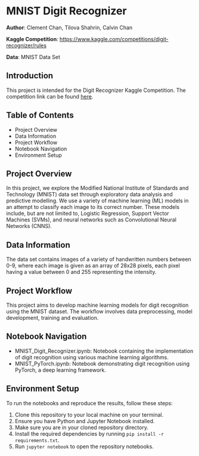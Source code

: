 # MNIST Digit Recognizer

**Author**: Clement Chan, Tilova Shahrin, Calvin Chan 

**Kaggle Competition**: https://www.kaggle.com/competitions/digit-recognizer/rules 

**Data**: MNIST Data Set

## Introduction
This project is intended for the Digit Recognizer Kaggle Competition. The competition link can be found [here](https://www.kaggle.com/competitions/digit-recognizer/rules). 

## Table of Contents
- Project Overview
- Data Information
- Project Workflow
- Notebook Navigation
- Environment Setup 

## Project Overview
In this project, we explore the Modified National Institute of Standards and Technology (MNIST) data set through exploratory data analysis and predictive modelling. We use a variety of machine learning (ML) models in an attempt to classify each image to its correct number. These models include, but are not limited to, Logistic Regression, Support Vector Machines (SVMs), and neural networks such as Convolutional Neural Networks (CNNS). 

## Data Information
The data set contains images of a variety of handwritten numbers between 0-9, where each image is given as an array of 28x28 pixels, each pixel having a value between 0 and 255 representing the intensity.

## Project Workflow
This project aims to develop machine learning models for digit recognition using the MNIST dataset. The workflow involves data preprocessing, model development, training and evaluation.

## Notebook Navigation
- MNIST_Digit_Recognizer.ipynb: Notebook containing the implementation of digit recognition using various machine learning algorithms.
- MNIST_PyTorch.ipynb: Notebook demonstrating digit recognition using PyTorch, a deep learning framework.

## Environment Setup 
To run the notebooks and reproduce the results, follow these steps:

1. Clone this repository to your local machine on your terminal.
2. Ensure you have Python and Jupyter Notebook installed.
3. Make sure you are in your cloned repository directory. 
4. Install the required dependencies by running `pip install -r requirements.txt`.
5. Run `jupyter notebook` to open the repository notebooks. 